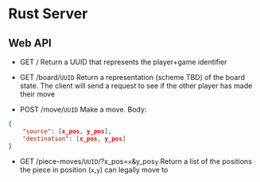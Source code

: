 # Rust Server

## Web API

- GET /
Return a UUID that represents the player+game identifier

- GET /board/`UUID`
Return a representation (scheme TBD) of the board state.
The client will send a request to see if the other player has made their move

- POST /move/`UUID`
Make a move.
Body:
```json
{
    "source": [x_pos, y_pos],
    "destination": [x_pos, y_pos]
}
```


- GET /piece-moves/`UUID`/?x_pos=`x`&y_pos`y`
Return a list of the positions the piece in position (`x`,`y`) can legally move to